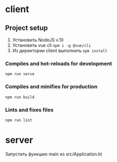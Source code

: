 # client

## Project setup

1. Установить NodeJS v.10
1. Установить vue cli `npm i -g @vue/cli`
1. Из директории client выполнить `npm install`

### Compiles and hot-reloads for development
```
npm run serve
```

### Compiles and minifies for production
```
npm run build
```


### Lints and fixes files
```
npm run lint
```

# server
Запустить функцию main из src/Application.kt